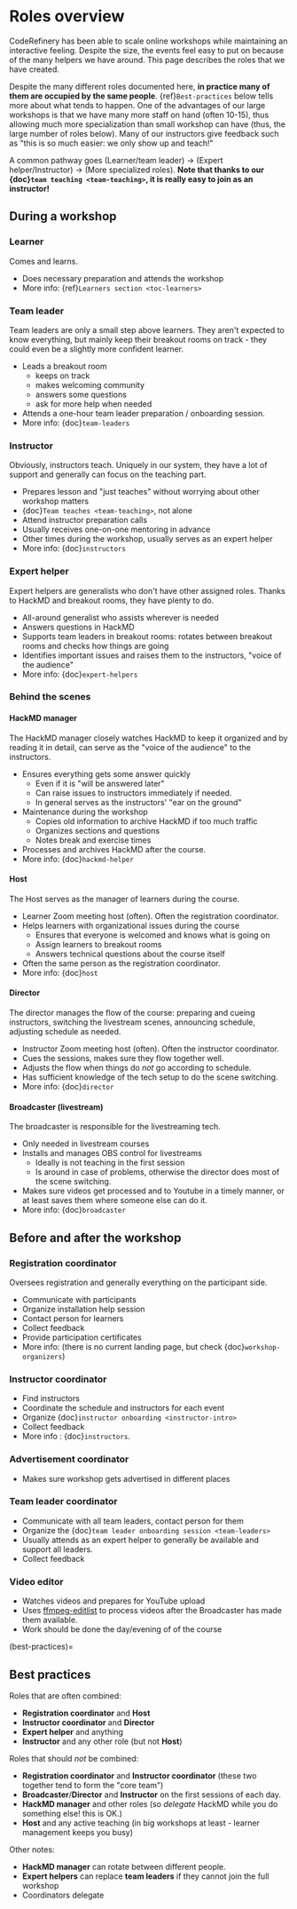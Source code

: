 # Roles overview

CodeRefinery has been able to scale online workshops while maintaining
an interactive feeling.  Despite the size, the events feel easy to put
on because of the many helpers we have around.  This page describes
the roles that we have created.

Despite the many different roles documented here, **in practice many
of them are occupied by the same people**.
{ref}`Best-practices` below tells more about what tends to happen.
One of the advantages of our large workshops is that we have many more
staff on hand (often 10-15), thus allowing much more specialization
than small workshop can have (thus, the large number of roles below).
Many of our instructors give feedback such as "this is so much easier:
we only show up and teach!"

A common pathway goes (Learner/team leader) → (Expert
helper/Instructor) → (More specialized roles).  **Note that thanks to
our {doc}`team teaching <team-teaching>`, it is really easy to join as
an instructor!**




## During a workshop

### Learner

Comes and learns.

* Does necessary preparation and attends the workshop
* More info: {ref}`Learners section <toc-learners>`

### Team leader

Team leaders are only a small step above learners.  They aren't
expected to know everything, but mainly keep their breakout rooms on
track - they could even be a slightly more confident learner.

* Leads a breakout room
  * keeps on track
  * makes welcoming community
  * answers some questions
  * ask for more help when needed
* Attends a one-hour team leader preparation / onboarding session.
* More info: {doc}`team-leaders`

### Instructor

Obviously, instructors teach.  Uniquely in our system, they have a lot
of support and generally can focus on the teaching part.

* Prepares lesson and "just teaches" without worrying about other workshop matters
* {doc}`Team teaches <team-teaching>`, not alone
* Attend instructor preparation calls
* Usually receives one-on-one mentoring in advance
* Other times during the workshop, usually serves as an expert helper
* More info: {doc}`instructors`

### Expert helper

Expert helpers are generalists who don't have other assigned roles.
Thanks to HackMD and breakout rooms, they have plenty to do.

* All-around generalist who assists wherever is needed
* Answers questions in HackMD
* Supports team leaders in breakout rooms: rotates between
  breakout rooms and checks how things are going
* Identifies important issues and raises them to the instructors,
  "voice of the audience"
* More info: {doc}`expert-helpers`

### Behind the scenes

#### HackMD manager

The HackMD manager closely watches HackMD to keep it organized and by
reading it in detail, can serve as the "voice of the audience" to the
instructors.

* Ensures everything gets some answer quickly
  * Even if it is "will be answered later"
  * Can raise issues to instructors immediately if needed.
  * In general serves as the instructors' "ear on the ground"
* Maintenance during the workshop
  * Copies old information to archive HackMD if too much traffic
  * Organizes sections and questions
  * Notes break and exercise times
* Processes and archives HackMD after the course.
* More info: {doc}`hackmd-helper`

#### Host

The Host serves as the manager of learners during the course.

* Learner Zoom meeting host (often).  Often the registration
  coordinator.
* Helps learners with organizational issues during the course
  * Ensures that everyone is welcomed and knows what is going on
  * Assign learners to breakout rooms
  * Answers technical questions about the course itself
* Often the same person as the registration coordinator.
* More info: {doc}`host`

#### Director

The director manages the flow of the course: preparing and cueing
instructors, switching the livestream scenes, announcing schedule,
adjusting schedule as needed.

* Instructor Zoom meeting host (often).  Often the instructor
  coordinator.
* Cues the sessions, makes sure they flow together well.
* Adjusts the flow when things do *not* go according to schedule.
* Has sufficient knowledge of the tech setup to do the scene
  switching.
* More info: {doc}`director`


#### Broadcaster (livestream)

The broadcaster is responsible for the livestreaming tech.

* Only needed in livestream courses
* Installs and manages OBS control for livestreams
  * Ideally is not teaching in the first session
  * Is around in case of problems, otherwise the director does most of
    the scene switching.
* Makes sure videos get processed and to Youtube in a timely manner,
  or at least saves them where someone else can do it.
* More info: {doc}`broadcaster`


## Before and after the workshop

### Registration coordinator

Oversees registration and generally everything on the participant side.

* Communicate with participants
* Organize installation help session
* Contact person for learners
* Collect feedback
* Provide participation certificates
* More info: (there is no current landing page, but check {doc}`workshop-organizers`)

### Instructor coordinator

* Find instructors
* Coordinate the schedule and instructors for each event
* Organize {doc}`instructor onboarding <instructor-intro>`
* Collect feedback
* More info : {doc}`instructors`.

### Advertisement coordinator

* Makes sure workshop gets advertised in different places

### Team leader coordinator

* Communicate with all team leaders, contact person for them
* Organize the {doc}`team leader onboarding session <team-leaders>`
* Usually attends as an expert helper to generally be available and
  support all leaders.
* Collect feedback

### Video editor

* Watches videos and prepares for YouTube upload
* Uses
  [ffmpeg-editlist](https://github.com/coderefinery/ffmpeg-editlist)
  to process videos after the Broadcaster has made them available.
* Work should be done the day/evening of of the course



(best-practices)=
## Best practices

Roles that are often combined:

* **Registration coordinator** and **Host**
* **Instructor coordinator** and **Director**
* **Expert helper** and anything
* **Instructor** and any other role (but not **Host**)

Roles that should *not* be combined:

* **Registration coordinator** and **Instructor coordinator** (these
  two together tend to form the "core team")
* **Broadcaster**/**Director** and **Instructor** on the first sessions of each
  day.
* **HackMD manager** and other roles (so *delegate* HackMD while you do
  something else!  this is OK.)
* **Host** and any active teaching (in big workshops at least -
  learner management keeps you busy)

Other notes:

* **HackMD manager** can rotate between different people.
* **Expert helpers** can replace **team leaders** if they cannot join the
  full workshop
* Coordinators delegate
